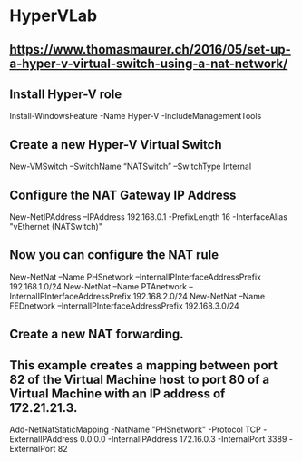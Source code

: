 # HyperVLab

## https://www.thomasmaurer.ch/2016/05/set-up-a-hyper-v-virtual-switch-using-a-nat-network/

## Install Hyper-V role
  
  Install-WindowsFeature -Name Hyper-V -IncludeManagementTools

## Create a new Hyper-V Virtual Switch

  New-VMSwitch –SwitchName “NATSwitch” –SwitchType Internal

## Configure the NAT Gateway IP Address

  New-NetIPAddress –IPAddress 192.168.0.1 -PrefixLength 16 -InterfaceAlias "vEthernet (NATSwitch)"
  
## Now you can configure the NAT rule

  New-NetNat –Name PHSnetwork –InternalIPInterfaceAddressPrefix 192.168.1.0/24
  New-NetNat –Name PTAnetwork –InternalIPInterfaceAddressPrefix 192.168.2.0/24
  New-NetNat –Name FEDnetwork –InternalIPInterfaceAddressPrefix 192.168.3.0/24
  
## Create a new NAT forwarding.
## This example creates a mapping between port 82 of the Virtual Machine host to port 80 of a Virtual Machine with an IP address of 172.21.21.3.

  Add-NetNatStaticMapping -NatName "PHSnetwork" -Protocol TCP -ExternalIPAddress 0.0.0.0 -InternalIPAddress 172.16.0.3 -InternalPort 3389 -ExternalPort 82

  
